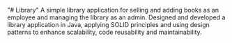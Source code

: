 "# Library" 
A simple library application for selling and adding books as an employee and managing the library as an admin.
Designed and developed a library application in Java, applying SOLID principles and using design patterns to enhance scalability, code reusability and maintainability.

